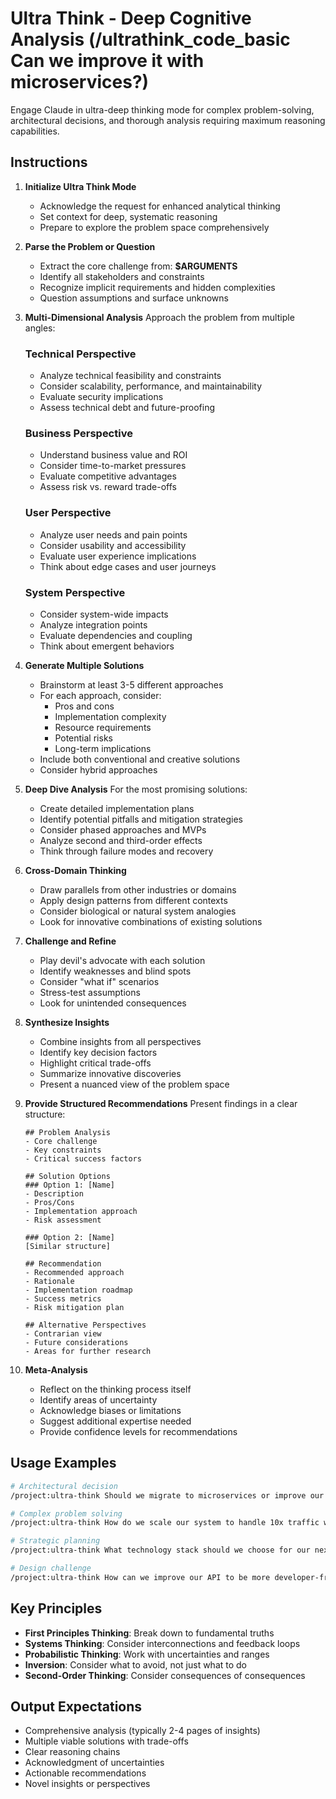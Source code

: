 # Ultra Think - Deep Cognitive Analysis (/ultrathink_code_basic Can we improve it with microservices?)

Engage Claude in ultra-deep thinking mode for complex problem-solving, architectural decisions, and thorough analysis requiring maximum reasoning capabilities.

## Instructions

1. **Initialize Ultra Think Mode**

   - Acknowledge the request for enhanced analytical thinking
   - Set context for deep, systematic reasoning
   - Prepare to explore the problem space comprehensively

2. **Parse the Problem or Question**

   - Extract the core challenge from: **$ARGUMENTS**
   - Identify all stakeholders and constraints
   - Recognize implicit requirements and hidden complexities
   - Question assumptions and surface unknowns

3. **Multi-Dimensional Analysis**
   Approach the problem from multiple angles:

   ### Technical Perspective

   - Analyze technical feasibility and constraints
   - Consider scalability, performance, and maintainability
   - Evaluate security implications
   - Assess technical debt and future-proofing

   ### Business Perspective

   - Understand business value and ROI
   - Consider time-to-market pressures
   - Evaluate competitive advantages
   - Assess risk vs. reward trade-offs

   ### User Perspective

   - Analyze user needs and pain points
   - Consider usability and accessibility
   - Evaluate user experience implications
   - Think about edge cases and user journeys

   ### System Perspective

   - Consider system-wide impacts
   - Analyze integration points
   - Evaluate dependencies and coupling
   - Think about emergent behaviors

4. **Generate Multiple Solutions**

   - Brainstorm at least 3-5 different approaches
   - For each approach, consider:
     - Pros and cons
     - Implementation complexity
     - Resource requirements
     - Potential risks
     - Long-term implications
   - Include both conventional and creative solutions
   - Consider hybrid approaches

5. **Deep Dive Analysis**
   For the most promising solutions:

   - Create detailed implementation plans
   - Identify potential pitfalls and mitigation strategies
   - Consider phased approaches and MVPs
   - Analyze second and third-order effects
   - Think through failure modes and recovery

6. **Cross-Domain Thinking**

   - Draw parallels from other industries or domains
   - Apply design patterns from different contexts
   - Consider biological or natural system analogies
   - Look for innovative combinations of existing solutions

7. **Challenge and Refine**

   - Play devil's advocate with each solution
   - Identify weaknesses and blind spots
   - Consider "what if" scenarios
   - Stress-test assumptions
   - Look for unintended consequences

8. **Synthesize Insights**

   - Combine insights from all perspectives
   - Identify key decision factors
   - Highlight critical trade-offs
   - Summarize innovative discoveries
   - Present a nuanced view of the problem space

9. **Provide Structured Recommendations**
   Present findings in a clear structure:

   ```
   ## Problem Analysis
   - Core challenge
   - Key constraints
   - Critical success factors

   ## Solution Options
   ### Option 1: [Name]
   - Description
   - Pros/Cons
   - Implementation approach
   - Risk assessment

   ### Option 2: [Name]
   [Similar structure]

   ## Recommendation
   - Recommended approach
   - Rationale
   - Implementation roadmap
   - Success metrics
   - Risk mitigation plan

   ## Alternative Perspectives
   - Contrarian view
   - Future considerations
   - Areas for further research
   ```

10. **Meta-Analysis**
    - Reflect on the thinking process itself
    - Identify areas of uncertainty
    - Acknowledge biases or limitations
    - Suggest additional expertise needed
    - Provide confidence levels for recommendations

## Usage Examples

```bash
# Architectural decision
/project:ultra-think Should we migrate to microservices or improve our monolith?

# Complex problem solving
/project:ultra-think How do we scale our system to handle 10x traffic while reducing costs?

# Strategic planning
/project:ultra-think What technology stack should we choose for our next-gen platform?

# Design challenge
/project:ultra-think How can we improve our API to be more developer-friendly while maintaining backward compatibility?
```

## Key Principles

- **First Principles Thinking**: Break down to fundamental truths
- **Systems Thinking**: Consider interconnections and feedback loops
- **Probabilistic Thinking**: Work with uncertainties and ranges
- **Inversion**: Consider what to avoid, not just what to do
- **Second-Order Thinking**: Consider consequences of consequences

## Output Expectations

- Comprehensive analysis (typically 2-4 pages of insights)
- Multiple viable solutions with trade-offs
- Clear reasoning chains
- Acknowledgment of uncertainties
- Actionable recommendations
- Novel insights or perspectives
